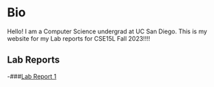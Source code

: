 # Bio
Hello! I am a Computer Science undergrad at UC San Diego. This is my website for my Lab reports for CSE15L Fall 2023!!!!

## Lab Reports

-###[Lab Report 1](lap-report1.html)
